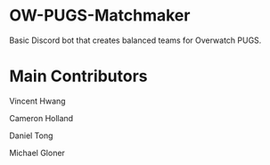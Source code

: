 # OW-PUGS-Matchmaker



Basic Discord bot that creates balanced teams for Overwatch PUGS.



# Main Contributors
Vincent Hwang

Cameron Holland

Daniel Tong

Michael Gloner
